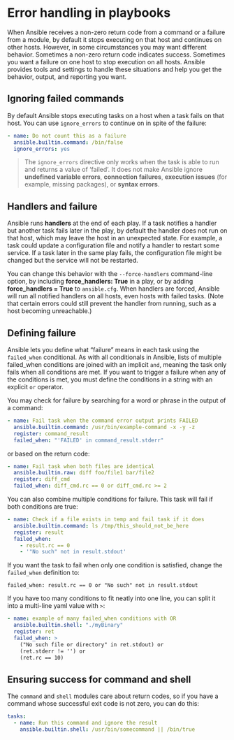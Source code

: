# Error handling in playbooks

When Ansible receives a non-zero return code from a command or a failure from a module, by default it stops executing on that host and continues on other hosts. However, in some circumstances you may want different behavior. Sometimes a non-zero return code indicates success. Sometimes you want a failure on one host to stop execution on all hosts. Ansible provides tools and settings to handle these situations and help you get the behavior, output, and reporting you want.

## Ignoring failed commands

By default Ansible stops executing tasks on a host when a task fails on that host. You can use `ignore_errors` to continue on in spite of the failure:

```yml
- name: Do not count this as a failure
  ansible.builtin.command: /bin/false
  ignore_errors: yes
```

> The `ignore_errors` directive only works when the task is able to run and returns a value of ‘failed’. It does not make Ansible ignore **undefined variable errors**, **connection failures**, **execution issues** (for example, missing packages), or **syntax errors**.

## Handlers and failure

Ansible runs **handlers** at the end of each play. If a task notifies a handler but another task fails later in the play, by default the handler does not run on that host, which may leave the host in an unexpected state. For example, a task could update a configuration file and notify a handler to restart some service. If a task later in the same play fails, the configuration file might be changed but the service will not be restarted.

You can change this behavior with the `--force-handlers` command-line option, by including **force_handlers: True** in a play, or by adding **force_handlers = True** to `ansible.cfg`. When handlers are forced, Ansible will run all notified handlers on all hosts, even hosts with failed tasks. (Note that certain errors could still prevent the handler from running, such as a host becoming unreachable.)

## Defining failure

Ansible lets you define what “failure” means in each task using the `failed_when` conditional. As with all conditionals in Ansible, lists of multiple failed_when conditions are joined with an implicit `and`, meaning the task only fails when all conditions are met. If you want to trigger a failure when any of the conditions is met, you must define the conditions in a string with an explicit `or` operator.

You may check for failure by searching for a word or phrase in the output of a command:

```yml
- name: Fail task when the command error output prints FAILED
  ansible.builtin.command: /usr/bin/example-command -x -y -z
  register: command_result
  failed_when: "'FAILED' in command_result.stderr"
```

or based on the return code:

```yml
- name: Fail task when both files are identical
  ansible.builtin.raw: diff foo/file1 bar/file2
  register: diff_cmd
  failed_when: diff_cmd.rc == 0 or diff_cmd.rc >= 2
```

You can also combine multiple conditions for failure. This task will fail if both conditions are true:

```yml
- name: Check if a file exists in temp and fail task if it does
  ansible.builtin.command: ls /tmp/this_should_not_be_here
  register: result
  failed_when:
    - result.rc == 0
    - '"No such" not in result.stdout'
```

If you want the task to fail when only one condition is satisfied, change the `failed_when` definition to:

```
failed_when: result.rc == 0 or "No such" not in result.stdout
```

If you have too many conditions to fit neatly into one line, you can split it into a multi-line yaml value with `>`:

```yml
- name: example of many failed_when conditions with OR
  ansible.builtin.shell: "./myBinary"
  register: ret
  failed_when: >
    ("No such file or directory" in ret.stdout) or
    (ret.stderr != '') or
    (ret.rc == 10)
```

## Ensuring success for command and shell

The `command` and `shell` modules care about return codes, so if you have a command whose successful exit code is not zero, you can do this:

```yml
tasks:
  - name: Run this command and ignore the result
    ansible.builtin.shell: /usr/bin/somecommand || /bin/true
```






